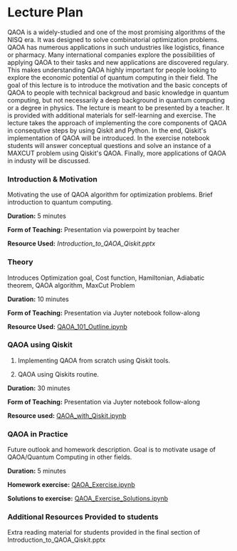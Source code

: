 # Lecture Plan
QAOA is a widely-studied and one of the most promising algorithms of the NISQ era. It was designed to solve combinatorial optimization problems. QAOA has numerous applications in such undustries like logistics, finance or pharmacy. Many international companies explore the possibilities of applying QAOA to their tasks and new applications are discovered regulary. This makes understanding QAOA highly important for people looking to explore the economic potential of quantum computing in their field. The goal of this lecture is to introduce the motivation and the basic concepts of QAOA to people with technical backgroud and basic knowledge in quantum computing, but not necessarily a deep background in quantum computing or a degree in physics. The lecture is meant to be presented by a teacher. It is provided with additional materials for self-learning and exercise. The lecture takes the approach of implementing the core components of QAOA in consequtive steps by using Qiskit and Python. In the end, Qiskit's implementation of QAOA will be introduced. In the exercise notebook students will answer conceptual questions and solve an instance of a MAXCUT problem using Qiskit's QAOA. Finally, more applications of QAOA in industy will be discussed. 


### **Introduction & Motivation**
Motivating the use of QAOA algorithm for optimization problems. Brief introduction to quantum computing. 

**Duration:** 5 minutes 

**Form of Teaching:** Presentation via powerpoint by teacher 

**Resource Used:** _Introduction_to_QAOA_Qiskit.pptx_

### **Theory**
Introduces Optimization goal, Cost function, Hamiltonian, Adiabatic theorem, QAOA algorithm, MaxCut Problem

**Duration:** 10 minutes

**Form of Teaching:** Presentation via Juyter notebook follow-along

**Resource Used:** [QAOA_101_Outline.ipynb](https://github.com/nicolasthill/Qiskit-Hackathon-at-World-of-QUANTUM/blob/main/QAOA%20101/QAOA_101_Outline.ipynb)

### **QAOA using Qiskit**

1. Implementing QAOA from scratch using Qiskit tools.

2. QAOA using Qiskits routine.

**Duration:** 30 minutes 

**Form of Teaching:** Presentation via Juyter notebook follow-along

**Resource used:** [QAOA_with_Qiskit.ipynb](https://github.com/nicolasthill/Qiskit-Hackathon-at-World-of-QUANTUM/blob/main/QAOA%20101/QAOA_with_Qiskit.ipynb)

### **QAOA in Practice**
Future outlook and homework description. Goal is to motivate usage of QAOA/Quantum Computing in other fields.

**Duration:** 5 minutes 

**Homework exercise:** [QAOA_Exercise.ipynb](https://github.com/nicolasthill/Qiskit-Hackathon-at-World-of-QUANTUM/blob/main/QAOA%20101/QAOA_Exercise.ipynb)

**Solutions to exercise:** [QAOA_Exercise_Solutions.ipynb](https://github.com/nicolasthill/Qiskit-Hackathon-at-World-of-QUANTUM/blob/main/QAOA%20101/QAOA_Exercise_Solutions.ipynb)

### **Additional Resources Provided to students**

Extra reading material for students provided in the final section of Introduction_to_QAOA_Qiskit.pptx
